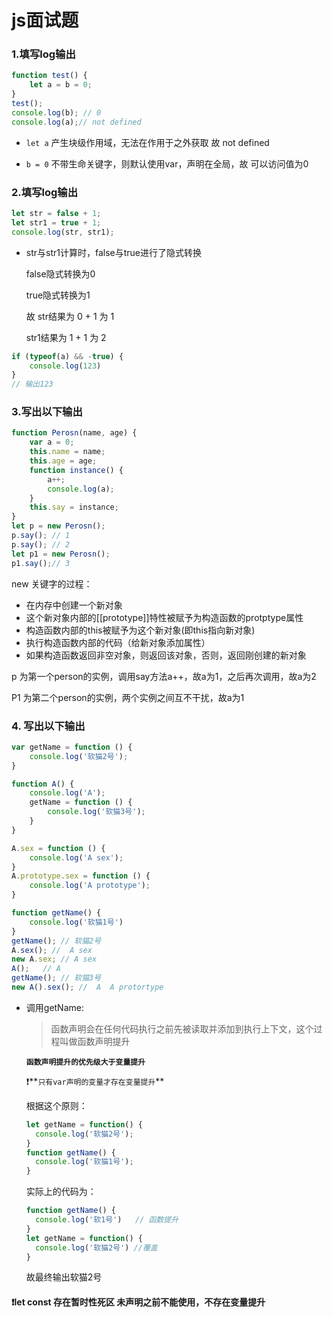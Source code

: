 # js面试题

### 1.填写log输出

```javascript
function test() {
    let a = b = 0;
}
test();
console.log(b); // 0
console.log(a);// not defined
```

* `let a` 产生块级作用域，无法在作用于之外获取 故 not defined

* `b = 0` 不带生命关键字，则默认使用var，声明在全局，故 可以访问值为0



### 2.填写log输出

```javascript
let str = false + 1;
let str1 = true + 1;
console.log(str, str1);
```

* str与str1计算时，false与true进行了隐式转换

  false隐式转换为0

  true隐式转换为1

  故 str结果为 0 + 1 为 1

     str1结果为 1 + 1 为 2

```javascript
if (typeof(a) && -true) {
    console.log(123)
}
// 输出123
```



### 3.写出以下输出

```javascript
function Perosn(name, age) {
    var a = 0;
    this.name = name;
    this.age = age;
    function instance() {
        a++;
        console.log(a);
    }
    this.say = instance;
}
let p = new Perosn();
p.say(); // 1
p.say(); // 2
let p1 = new Perosn();
p1.say();// 3
```

new 关键字的过程：

* 在内存中创建一个新对象
* 这个新对象内部的[[prototype]]特性被赋予为构造函数的protptype属性
* 构造函数内部的this被赋予为这个新对象(即this指向新对象)
* 执行构造函数内部的代码（给新对象添加属性）
* 如果构造函数返回非空对象，则返回该对象，否则，返回刚创建的新对象

p 为第一个person的实例，调用say方法a++，故a为1，之后再次调用，故a为2

P1 为第二个person的实例，两个实例之间互不干扰，故a为1



### 4. 写出以下输出

```javascript
var getName = function () {
    console.log('软猫2号');
}

function A() {
    console.log('A');
    getName = function () {
        console.log('软猫3号');
    }
}

A.sex = function () {
    console.log('A sex');
}
A.prototype.sex = function () {
    console.log('A prototype');
}

function getName() {
    console.log('软猫1号')
}
getName(); // 软猫2号
A.sex(); //  A sex
new A.sex; // A sex
A();   // A
getName(); // 软猫3号
new A().sex(); //  A  A protortype
```

* 调用getName:

  > 函数声明会在任何代码执行之前先被读取并添加到执行上下文，这个过程叫做函数声明提升

  **`函数声明提升的优先级大于变量提升`**

  ❗️**`只有var声明的变量才存在变量提升`**

  根据这个原则：

  ```javascript
  let getName = function() {
    console.log('软猫2号');
  }
  function getName() {
    console.log('软猫1号');
  }
  ```

  实际上的代码为：

  ```javascript
  function getName() {
    console.log('软1号')   // 函数提升
  }
  let getName = function() {
    console.log('软猫2号') //覆盖
  }
  ```

  故最终输出软猫2号

#### ❗️let const 存在暂时性死区 未声明之前不能使用，不存在变量提升

